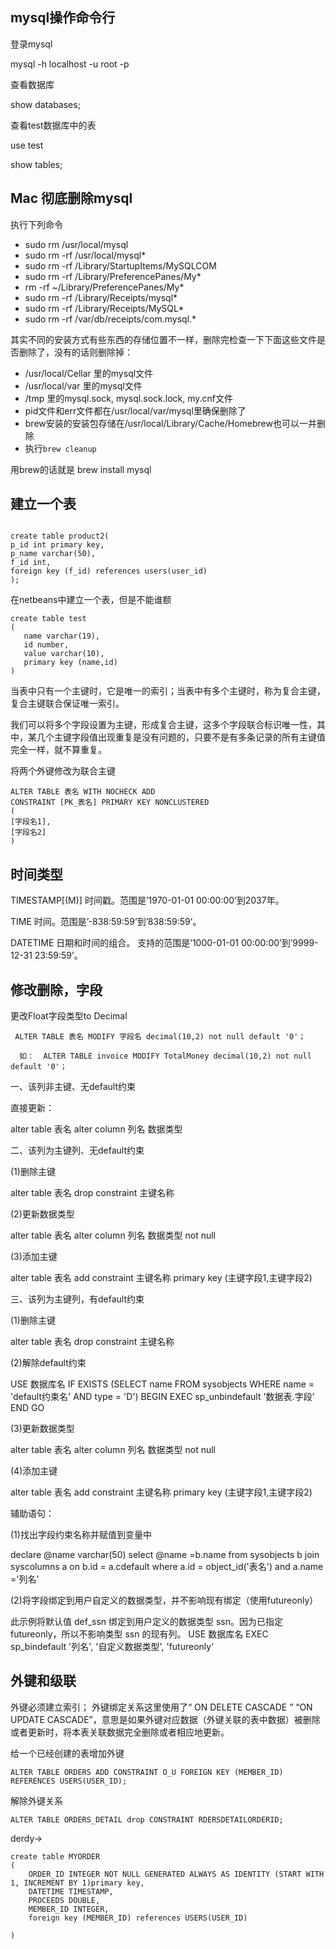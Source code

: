 ## mysql操作命令行

登录mysql

mysql -h localhost -u root -p

查看数据库

show databases;

查看test数据库中的表

use test

show tables;

## Mac 彻底删除mysql

执行下列命令

- sudo rm /usr/local/mysql
- sudo rm -rf /usr/local/mysql*
- sudo rm -rf /Library/StartupItems/MySQLCOM
- sudo rm -rf /Library/PreferencePanes/My*
- rm -rf ~/Library/PreferencePanes/My*
- sudo rm -rf /Library/Receipts/mysql*
- sudo rm -rf /Library/Receipts/MySQL*
- sudo rm -rf /var/db/receipts/com.mysql.*

其实不同的安装方式有些东西的存储位置不一样，删除完检查一下下面这些文件是否删除了，没有的话则删除掉：

- /usr/local/Cellar 里的mysql文件
- /usr/local/var 里的mysql文件
- /tmp 里的mysql.sock, mysql.sock.lock, my.cnf文件
- pid文件和err文件都在/usr/local/var/mysql里确保删除了
- brew安装的安装包存储在/usr/local/Library/Cache/Homebrew也可以一并删除
- 执行`brew cleanup`



用brew的话就是 brew install mysql



## 建立一个表

```

create table product2(
p_id int primary key,
p_name varchar(50),
f_id int,
foreign key (f_id) references users(user_id)
);
```

在netbeans中建立一个表，但是不能谁额



```
create table test 
( 
   name varchar(19), 
   id number, 
   value varchar(10), 
   primary key (name,id) 
) 
```

当表中只有一个主键时，它是唯一的索引；当表中有多个主键时，称为复合主键，复合主键联合保证唯一索引。

我们可以将多个字段设置为主键，形成复合主键，这多个字段联合标识唯一性，其中，某几个主键字段值出现重复是没有问题的，只要不是有多条记录的所有主键值完全一样，就不算重复。



将两个外键修改为联合主键

```
ALTER TABLE 表名 WITH NOCHECK ADD
CONSTRAINT [PK_表名] PRIMARY KEY NONCLUSTERED
(
[字段名1],
[字段名2]
)
```



## 时间类型

TIMESTAMP[(M)] 时间戳。范围是’1970-01-01 00:00:00’到2037年。



TIME 时间。范围是’-838:59:59’到’838:59:59’。



DATETIME 日期和时间的组合。 支持的范围是’1000-01-01 00:00:00’到’9999-12-31 23:59:59’。



## 修改删除，字段

更改Float字段类型to Decimal  

```
 ALTER TABLE 表名 MODIFY 字段名 decimal(10,2) not null default '0'；
```

```
  如：  ALTER TABLE invoice MODIFY TotalMoney decimal(10,2) not null default '0'；    
```

一、该列非主键、无default约束

直接更新：

alter table 表名 alter column 列名 数据类型

 

二、该列为主键列、无default约束

(1)删除主键

alter table 表名 drop constraint 主键名称

(2)更新数据类型

alter table 表名 alter column 列名 数据类型 not null

(3)添加主键

alter table 表名 add constraint 主键名称 primary key (主键字段1,主键字段2)

 

三、该列为主键列，有default约束

(1)删除主键

alter table 表名 drop constraint 主键名称

(2)解除default约束

USE 数据库名
IF EXISTS (SELECT name FROM sysobjects
WHERE name = 'default约束名' 
AND type = 'D')
BEGIN 
EXEC sp_unbindefault '数据表.字段'
END
GO

(3)更新数据类型

alter table 表名 alter column 列名 数据类型 not null

(4)添加主键

alter table 表名 add constraint 主键名称 primary key (主键字段1,主键字段2)

 

 

辅助语句：

(1)找出字段约束名称并赋值到变量中

declare @name varchar(50)
select  @name =b.name from sysobjects b join syscolumns a on b.id = a.cdefault 
where a.id = object_id('表名') 
and a.name ='列名'

(2)将字段绑定到用户自定义的数据类型，并不影响现有绑定（使用futureonly）

此示例将默认值 def_ssn 绑定到用户定义的数据类型 ssn。因为已指定 futureonly，所以不影响类型 ssn 的现有列。
USE 数据库名
EXEC sp_bindefault '列名', '自定义数据类型', 'futureonly'



## 外键和级联

外键必须建立索引； 外键绑定关系这里使用了“ ON DELETE CASCADE ” “ON UPDATE CASCADE”，意思是如果外键对应数据（外键关联的表中数据）被删除或者更新时，将本表关联数据完全删除或者相应地更新。

给一个已经创建的表增加外键



```
ALTER TABLE ORDERS ADD CONSTRAINT O_U FOREIGN KEY (MEMBER_ID) REFERENCES USERS(USER_ID);
```

解除外键关系

```
ALTER TABLE ORDERS_DETAIL drop CONSTRAINT RDERSDETAILORDERID;
```

derdy->

```
create table MYORDER  
(  
    ORDER_ID INTEGER NOT NULL GENERATED ALWAYS AS IDENTITY (START WITH 1, INCREMENT BY 1)primary key,  
    DATETIME TIMESTAMP,  
    PROCEEDS DOUBLE,
    MEMBER_ID INTEGER,
    foreign key (MEMBER_ID) references USERS(USER_ID)

)
```

